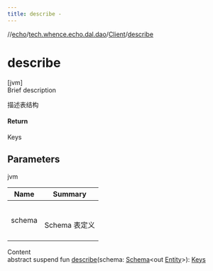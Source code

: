 ```yaml
---
title: describe -
---
```

//[echo](../../index.md)/[tech.whence.echo.dal.dao](../index.md)/[Client](index.md)/[describe](describe.md)



# describe  
[jvm]  
Brief description  


描述表结构



#### Return  


Keys



## Parameters  
  
jvm  
  
|  Name|  Summary| 
|---|---|
| schema| <br><br>Schema<out Entity> 表定义<br><br>
  
  
Content  
abstract suspend fun [describe](describe.md)(schema: [Schema](../../tech.whence.echo.dal.schema/-schema/index.md)<out [Entity](../../tech.whence.echo.dal.entity/-entity/index.md)>): [Keys](../../tech.whence.echo.dal.schema.key/-keys/index.md)  



